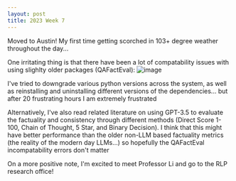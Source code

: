 ```yaml
---
layout: post
title: 2023 Week 7
---
```

Moved to Austin! My first time getting scorched in 103+ degree weather throughout the day...

One irritating thing is that there have been a lot of compatability issues with using slighlty older packages (QAFactEval):
![image](https://github.com/lilywchen/lilywchendreu.github.io/assets/48391794/146f1fac-a03a-45f4-8523-4ad4a348db33)

I've tried to downgrade various python versions across the system, as well as reinstalling and uninstalling different versions of the dependencies... but after 20 frustrating hours I am extremely frustrated

Alternatively, I've also read related literature on using GPT-3.5 to evaluate the factuality and consistency through different methods (Direct Score 1-100, Chain of Thought, 5 Star, and Binary Decision). I think that this might have better performance than the older non-LLM based factuality metrics (the reality of the modern day LLMs...) so hopefully the QAFactEval incompatability errors don't matter

On a more positive note, I'm excited to meet Professor Li and go to the RLP research office!
